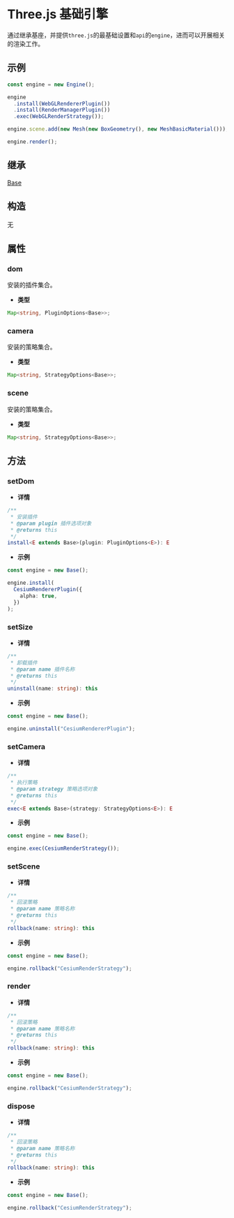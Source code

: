 # Three.js 基础引擎

通过继承基座，并提供`three.js`的最基础设置和`api`的`engine`，进而可以开展相关的渲染工作。

## 示例

```ts
const engine = new Engine();

engine
  .install(WebGLRendererPlugin())
  .install(RenderManagerPlugin())
  .exec(WebGLRenderStrategy());

engine.scene.add(new Mesh(new BoxGeometry(), new MeshBasicMaterial()));

engine.render();
```

## 继承

[Base](./Base.md)

## 构造

无

## 属性

### dom

安装的插件集合。

- **类型**

```ts
Map<string, PluginOptions<Base>>;
```

### camera

安装的策略集合。

- **类型**

```ts
Map<string, StrategyOptions<Base>>;
```

### scene

安装的策略集合。

- **类型**

```ts
Map<string, StrategyOptions<Base>>;
```

## 方法

### setDom

- **详情**

```ts
/**
 * 安装插件
 * @param plugin 插件选项对象
 * @returns this
 */
install<E extends Base>(plugin: PluginOptions<E>): E
```

- **示例**

```ts
const engine = new Base();

engine.install(
  CesiumRendererPlugin({
    alpha: true,
  })
);
```

### setSize

- **详情**

```ts
/**
 * 卸载插件
 * @param name 插件名称
 * @returns this
 */
uninstall(name: string): this
```

- **示例**

```ts
const engine = new Base();

engine.uninstall("CesiumRendererPlugin");
```

### setCamera

- **详情**

```ts
/**
 * 执行策略
 * @param strategy 策略选项对象
 * @returns this
 */
exec<E extends Base>(strategy: StrategyOptions<E>): E
```

- **示例**

```ts
const engine = new Base();

engine.exec(CesiumRenderStrategy());
```

### setScene

- **详情**

```ts
/**
 * 回滚策略
 * @param name 策略名称
 * @returns this
 */
rollback(name: string): this
```

- **示例**

```ts
const engine = new Base();

engine.rollback("CesiumRenderStrategy");
```

### render

- **详情**

```ts
/**
 * 回滚策略
 * @param name 策略名称
 * @returns this
 */
rollback(name: string): this
```

- **示例**

```ts
const engine = new Base();

engine.rollback("CesiumRenderStrategy");
```

### dispose

- **详情**

```ts
/**
 * 回滚策略
 * @param name 策略名称
 * @returns this
 */
rollback(name: string): this
```

- **示例**

```ts
const engine = new Base();

engine.rollback("CesiumRenderStrategy");
```
